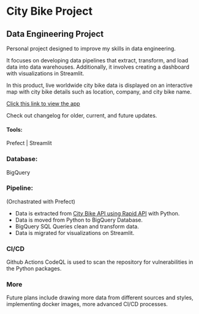 
# City Bike Project
## Data Engineering Project

Personal project designed to improve my skills in data engineering.

It focuses on developing data pipelines that extract, transform, and load data into data warehouses. Additionally, it involves creating a dashboard with visualizations in Streamlit.

In this product, live worldwide city bike data is displayed on an interactive map with city bike details such as location, company, and city bike name.

[Click this link to view the app](https://citybike-data-engine.streamlit.app/)

Check out changelog for older, current, and future updates. 
#### Tools:
Prefect | 
Streamlit

### Database:
BigQuery

### Pipeline: 
(Orchastrated with Prefect)
- Data is extracted from [City Bike API using Rapid API](https://rapidapi.com/eskerda/api/citybikes) with Python.
- Data is moved from Python to BigQuery Database.
- BigQuery SQL Queries clean and transform data.
- Data is migrated for visualizations on Streamlit.

### CI/CD
Github Actions
CodeQL is used to scan the repository for vulnerabilities in the Python packages.

### More
Future plans include drawing more data from different sources and styles, implementing docker images, more advanced CI/CD processes.
